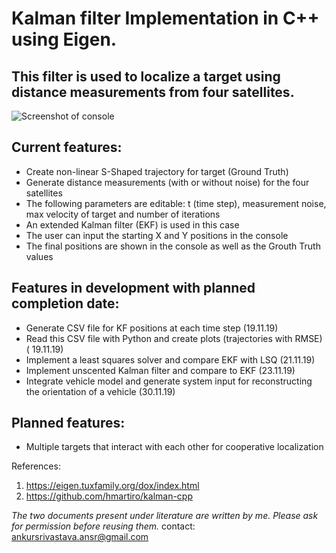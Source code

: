 # Kalman filter Implementation in C++ using Eigen. 

## This filter is used to localize a target using distance measurements from four satellites. 

![Screenshot of console](https://i.imgur.com/VipKiis.png?1raw=true "Screenshot of console")
## Current features:
- Create non-linear S-Shaped trajectory for target (Ground Truth)
- Generate distance measurements (with or without noise) for the four satellites
- The following parameters are editable: t (time step), measurement noise, max velocity of target and number of iterations
- An extended Kalman filter (EKF) is used in this case
- The user can input the starting X and Y positions in the console
- The final positions are shown in the console as well as the Grouth Truth values

## Features in development with planned completion date:
- Generate CSV file for KF positions at each time step (19.11.19)
- Read this CSV file with Python and create plots (trajectories with RMSE) ( 19.11.19)
- Implement a least squares solver and compare EKF with LSQ (21.11.19)
- Implement unscented Kalman filter and compare to EKF (23.11.19)
- Integrate vehicle model and generate system input for reconstructing the orientation of a vehicle (30.11.19)

## Planned features:
- Multiple targets that interact with each other for cooperative localization


References:
1. https://eigen.tuxfamily.org/dox/index.html
2. https://github.com/hmartiro/kalman-cpp 

*The two documents present under literature are written by me. Please ask for permission before reusing them.*
contact: ankursrivastava.ansr@gmail.com 
